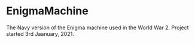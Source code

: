 # EnigmaMachine
The Navy version of the Enigma machine used in the World War 2.
Project started 3rd Jaanuary, 2021.
